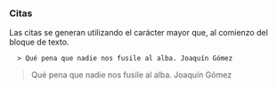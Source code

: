 ### Citas

Las citas se generan utilizando el carácter mayor que, al comienzo del bloque de texto.

      > Qué pena que nadie nos fusile al alba. Joaquín Gómez

> Qué pena que nadie nos fusile al alba. Joaquín Gómez
